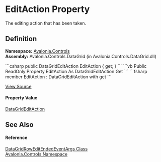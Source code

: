 # EditAction Property


The editing action that has been taken.



## Definition
**Namespace:** <a href="N_Avalonia_Controls">Avalonia.Controls</a>  
**Assembly:** Avalonia.Controls.DataGrid (in Avalonia.Controls.DataGrid.dll)

<Tabs groupId="api-code-preview">
<TabItem value="csharp" label="C#">
```csharp
public DataGridEditAction EditAction { get; }
```
</TabItem>
<TabItem value="vb" label="VB">
```vb
Public ReadOnly Property EditAction As DataGridEditAction
	Get
```
</TabItem>
<TabItem value="fsharp" label="F#">
```fsharp
member EditAction : DataGridEditAction with get
```
</TabItem>
</Tabs>



<a href="https://github.com/AvaloniaUI/Avalonia/tree/master/src/Avalonia.Controls.DataGrid/EventArgs.cs#L435" title="View the source code">View Source</a>



#### Property Value
<a href="T_Avalonia_Controls_DataGridEditAction">DataGridEditAction</a>

## See Also


#### Reference
<a href="T_Avalonia_Controls_DataGridRowEditEndedEventArgs">DataGridRowEditEndedEventArgs Class</a>  
<a href="N_Avalonia_Controls">Avalonia.Controls Namespace</a>  

